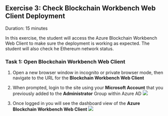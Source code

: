 ## Exercise 3: Check Blockchain Workbench Web Client Deployment
Duration: 15 minutes

In this exercise, the student will access the Azure Blockchain Workbench Web Client to make sure the deployment is working as expected. The student will also check he Ethereum network status.

### Task 1: Open Blockchain Workbench Web Client
1. Open a new browser window in incognito or private browser mode, then navigate to the URL for the **Blockchain Workbench Web Client**

2. When prompted, login to the site using your **Microsoft Account** that you previously added to the **Administrator** Group within Azure AD
![](https://github.com/ceteongvanness/eventdemo/blob/master/Azure%20Blockchain%20Workshop/Image/C1.png)

3. Once logged in you will see the dashboard view of the **Azure Blockchain Workbench Web Client**
![](https://github.com/ceteongvanness/eventdemo/blob/master/Azure%20Blockchain%20Workshop/Image/C2.png)

